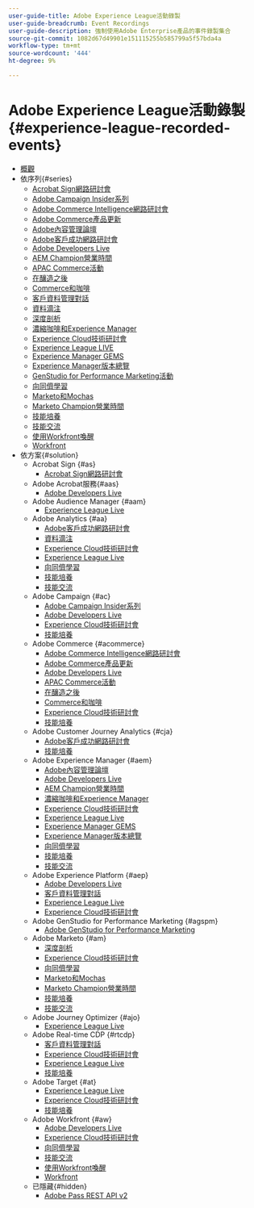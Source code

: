 ```yaml
---
user-guide-title: Adobe Experience League活動錄製
user-guide-breadcrumb: Event Recordings
user-guide-description: 強制使用Adobe Enterprise產品的事件錄製集合
source-git-commit: 1082d67d49901e151115255b585799a5f57bda4a
workflow-type: tm+mt
source-wordcount: '444'
ht-degree: 9%

---
```



# Adobe Experience League活動錄製 {#experience-league-recorded-events}

+ [概觀](overview.md)
+ 依序列{#series}
   + [Acrobat Sign網路研討會](https://experienceleague.adobe.com/docs/events/acrobat-sign-webinars/overview.html?lang=zh-Hant)
   + [Adobe Campaign Insider系列](https://experienceleague.adobe.com/docs/events/adobe-campaign-insider-recordings/overview.html?lang=zh-Hant)
   + [Adobe Commerce Intelligence網路研討會](https://experienceleague.adobe.com/docs/events/mbi-webinars-recordings/overview.html?lang=zh-Hant)
   + [Adobe Commerce產品更新](https://experienceleague.adobe.com/docs/events/adobe-commerce-product-update-recordings/overview.html?lang=zh-Hant)
   + [Adobe內容管理論壇](https://experienceleague.adobe.com/docs/events/adobe-content-management-forum-recordings/overview.html?lang=zh-Hant)
   + [Adobe客戶成功網路研討會](https://experienceleague.adobe.com/docs/events/adobe-customer-success-webinar-recordings/overview.html?lang=zh-Hant)
   + [Adobe Developers Live](https://experienceleague.adobe.com/docs/events/adobe-developers-live-recordings/overview.html?lang=zh-Hant)
   + [AEM Champion營業時間](https://experienceleague.adobe.com/docs/events/aem-champion-office-hours/overview.html?lang=zh-Hant)
   + [APAC Commerce活動](https://experienceleague.adobe.com/docs/events/apac-commerce-recordings/overview.html?lang=zh-Hant)
   + [在釀造之後](https://experienceleague.adobe.com/docs/events/behind-the-brew-recordings/overview.html?lang=zh-Hant)
   + [Commerce和咖啡](https://experienceleague.adobe.com/docs/events/commerce-and-coffee-recordings/overview.html?lang=zh-Hant)
   + [客戶資料管理對話](https://experienceleague.adobe.com/docs/events/customer-data-management-voices-recordings/overview.html?lang=zh-Hant)
   + [資料滴注](https://experienceleague.adobe.com/docs/events/data-drip-recordings/overview.html?lang=zh-Hant)
   + [深度剖析](https://experienceleague.adobe.com/docs/events/deep-dives-recordings/overview.html?lang=zh-Hant)
   + [濃縮咖啡和Experience Manager](https://experienceleague.adobe.com/docs/events/espressos-and-experience-manager-recordings/overview.html?lang=zh-Hant)
   + [Experience Cloud技術研討會](https://experienceleague.adobe.com/docs/events/tech-sessions/overview.html?lang=zh-Hant)
   + [Experience League LIVE](https://experienceleague.adobe.com/docs/events/experience-league-live-recordings/overview.html?lang=zh-Hant)
   + [Experience Manager GEMS](https://experienceleague.adobe.com/docs/events/experience-manager-gems-recordings/overview.html?lang=zh-Hant)
   + [Experience Manager版本總覽](https://experienceleague.adobe.com/docs/events/aemcs-release-update-recordings/overview.html?lang=zh-Hant)
   + [GenStudio for Performance Marketing活動](https://experienceleague.adobe.com/docs/events/genstudio-for-performance-marketing-events/overview.html?lang=zh-Hant)
   + [向同儕學習](https://experienceleague.adobe.com/docs/events/learn-from-your-peers-recordings/overview.html?lang=zh-Hant)
   + [Marketo和Mochas](https://experienceleague.adobe.com/docs/events/marketo-and-mochas-recordings/overview.html?lang=zh-Hant)
   + [Marketo Champion營業時間](https://experienceleague.adobe.com/docs/events/marketo-champion-office-hours/overview.html?lang=zh-Hant)
   + [技能培養](https://experienceleague.adobe.com/docs/events/skill-builder-recordings/overview.html?lang=zh-Hant)
   + [技能交流](https://experienceleague.adobe.com/docs/events/the-skill-exchange-recordings/overview.html?lang=zh-Hant)
   + [使用Workfront喚醒](https://experienceleague.adobe.com/docs/events/wake-up-with-workfront-recordings/overview.html?lang=zh-Hant)
   + [Workfront](https://experienceleague.adobe.com/docs/events/workfront-recordings/overview.html?lang=zh-Hant)
+ 依方案{#solution}
   + Acrobat Sign {#as}
      + [Acrobat Sign網路研討會](https://experienceleague.adobe.com/docs/events/acrobat-sign-webinars/overview.html?lang=zh-Hant)
   + Adobe Acrobat服務{#aas}
      + [Adobe Developers Live](https://experienceleague.adobe.com/docs/events/adobe-developers-live-recordings/overview.html?lang=zh-Hant)
   + Adobe Audience Manager {#aam}
      + [Experience League Live](https://experienceleague.adobe.com/docs/events/experience-league-live-recordings/overview.html?lang=zh-Hant)
   + Adobe Analytics {#aa}
      + [Adobe客戶成功網路研討會](https://experienceleague.adobe.com/docs/events/adobe-customer-success-webinar-recordings/overview.html?lang=zh-Hant)
      + [資料滴注](https://experienceleague.adobe.com/docs/events/data-drip-recordings/overview.html?lang=zh-Hant)
      + [Experience Cloud技術研討會](https://experienceleague.adobe.com/docs/events/tech-sessions/overview.html?lang=zh-Hant)
      + [Experience League Live](https://experienceleague.adobe.com/docs/events/experience-league-live-recordings/overview.html?lang=zh-Hant)
      + [向同儕學習](https://experienceleague.adobe.com/docs/events/learn-from-your-peers-recordings/overview.html?lang=zh-Hant)
      + [技能培養](https://experienceleague.adobe.com/docs/events/skill-builder-recordings/overview.html?lang=zh-Hant)
      + [技能交流](https://experienceleague.adobe.com/docs/events/the-skill-exchange-recordings/overview.html?lang=zh-Hant)
   + Adobe Campaign {#ac}
      + [Adobe Campaign Insider系列](https://experienceleague.adobe.com/docs/events/adobe-campaign-insider-recordings/overview.html?lang=zh-Hant)
      + [Adobe Developers Live](https://experienceleague.adobe.com/docs/events/adobe-developers-live-recordings/overview.html?lang=zh-Hant)
      + [Experience Cloud技術研討會](https://experienceleague.adobe.com/docs/events/tech-sessions/overview.html?lang=zh-Hant)
      + [技能培養](https://experienceleague.adobe.com/docs/events/skill-builder-recordings/overview.html?lang=zh-Hant)
   + Adobe Commerce {#acommerce}
      + [Adobe Commerce Intelligence網路研討會](https://experienceleague.adobe.com/docs/events/mbi-webinars-recordings/overview.html?lang=zh-Hant)
      + [Adobe Commerce產品更新](https://experienceleague.adobe.com/docs/events/adobe-commerce-product-update-recordings/overview.html?lang=zh-Hant)
      + [Adobe Developers Live](https://experienceleague.adobe.com/docs/events/adobe-developers-live-recordings/overview.html?lang=zh-Hant)
      + [APAC Commerce活動](https://experienceleague.adobe.com/docs/events/apac-commerce-recordings/overview.html?lang=zh-Hant)
      + [在釀造之後](https://experienceleague.adobe.com/docs/events/behind-the-brew-recordings/overview.html?lang=zh-Hant)
      + [Commerce和咖啡](https://experienceleague.adobe.com/docs/events/commerce-and-coffee-recordings/overview.html?lang=zh-Hant)
      + [Experience Cloud技術研討會](https://experienceleague.adobe.com/docs/events/tech-sessions/overview.html?lang=zh-Hant)
      + [技能培養](https://experienceleague.adobe.com/docs/events/skill-builder-recordings/overview.html?lang=zh-Hant)
   + Adobe Customer Journey Analytics {#cja}
      + [Adobe客戶成功網路研討會](https://experienceleague.adobe.com/docs/events/adobe-customer-success-webinar-recordings/overview.html?lang=zh-Hant)
      + [技能培養](https://experienceleague.adobe.com/docs/events/skill-builder-recordings/overview.html?lang=zh-Hant)
   + Adobe Experience Manager {#aem}
      + [Adobe內容管理論壇](https://experienceleague.adobe.com/docs/events/adobe-content-management-forum-recordings/overview.html?lang=zh-Hant)
      + [Adobe Developers Live](https://experienceleague.adobe.com/docs/events/adobe-developers-live-recordings/overview.html?lang=zh-Hant)
      + [AEM Champion營業時間](https://experienceleague.adobe.com/docs/events/aem-champion-office-hours/overview.html?lang=zh-Hant)
      + [濃縮咖啡和Experience Manager](https://experienceleague.adobe.com/docs/events/espressos-and-experience-manager-recordings/overview.html?lang=zh-Hant)
      + [Experience Cloud技術研討會](https://experienceleague.adobe.com/docs/events/tech-sessions/overview.html?lang=zh-Hant)
      + [Experience League Live](https://experienceleague.adobe.com/docs/events/experience-league-live-recordings/overview.html?lang=zh-Hant)
      + [Experience Manager GEMS](https://experienceleague.adobe.com/docs/events/experience-manager-gems-recordings/overview.html?lang=zh-Hant)
      + [Experience Manager版本總覽](https://experienceleague.adobe.com/docs/events/aemcs-release-update-recordings/overview.html?lang=zh-Hant)
      + [向同儕學習](https://experienceleague.adobe.com/docs/events/learn-from-your-peers-recordings/overview.html?lang=zh-Hant)
      + [技能培養](https://experienceleague.adobe.com/docs/events/skill-builder-recordings/overview.html?lang=zh-Hant)
      + [技能交流](https://experienceleague.adobe.com/docs/events/the-skill-exchange-recordings/overview.html?lang=zh-Hant)
   + Adobe Experience Platform {#aep}
      + [Adobe Developers Live](https://experienceleague.adobe.com/docs/events/adobe-developers-live-recordings/overview.html?lang=zh-Hant)
      + [客戶資料管理對話](https://experienceleague.adobe.com/docs/events/customer-data-management-voices-recordings/overview.html?lang=zh-Hant)
      + [Experience League Live](https://experienceleague.adobe.com/docs/events/experience-league-live-recordings/overview.html?lang=zh-Hant)
      + [Experience Cloud技術研討會](https://experienceleague.adobe.com/docs/events/tech-sessions/overview.html?lang=zh-Hant)
   + Adobe GenStudio for Performance Marketing {#agspm}
      + [Adobe GenStudio for Performance Marketing](https://experienceleague.adobe.com/docs/events/genstudio-for-performance-marketing-events/overview.html?lang=zh-Hant)
   + Adobe Marketo {#am}
      + [深度剖析](https://experienceleague.adobe.com/docs/events/deep-dives-recordings/overview.html?lang=zh-Hant)
      + [Experience Cloud技術研討會](https://experienceleague.adobe.com/docs/events/tech-sessions/overview.html?lang=zh-Hant)
      + [向同儕學習](https://experienceleague.adobe.com/docs/events/learn-from-your-peers-recordings/overview.html?lang=zh-Hant)
      + [Marketo和Mochas](https://experienceleague.adobe.com/docs/events/marketo-and-mochas-recordings/overview.html?lang=zh-Hant)
      + [Marketo Champion營業時間](https://experienceleague.adobe.com/docs/events/marketo-champion-office-hours/overview.html?lang=zh-Hant)
      + [技能培養](https://experienceleague.adobe.com/docs/events/skill-builder-recordings/overview.html?lang=zh-Hant)
      + [技能交流](https://experienceleague.adobe.com/docs/events/the-skill-exchange-recordings/overview.html?lang=zh-Hant)
   + Adobe Journey Optimizer {#ajo}
      + [Experience League Live](https://experienceleague.adobe.com/docs/events/experience-league-live-recordings/overview.html?lang=zh-Hant)
   + Adobe Real-time CDP {#rtcdp}
      + [客戶資料管理對話](https://experienceleague.adobe.com/docs/events/customer-data-management-voices-recordings/overview.html?lang=zh-Hant)
      + [Experience Cloud技術研討會](https://experienceleague.adobe.com/docs/events/tech-sessions/overview.html?lang=zh-Hant)
      + [Experience League Live](https://experienceleague.adobe.com/docs/events/experience-league-live-recordings/overview.html?lang=zh-Hant)
      + [技能培養](https://experienceleague.adobe.com/docs/events/skill-builder-recordings/overview.html?lang=zh-Hant)
   + Adobe Target {#at}
      + [Experience League Live](https://experienceleague.adobe.com/docs/events/experience-league-live-recordings/overview.html?lang=zh-Hant)
      + [Experience Cloud技術研討會](https://experienceleague.adobe.com/docs/events/tech-sessions/overview.html?lang=zh-Hant)
      + [技能培養](https://experienceleague.adobe.com/docs/events/skill-builder-recordings/overview.html?lang=zh-Hant)
   + Adobe Workfront {#aw}
      + [Adobe Developers Live](https://experienceleague.adobe.com/docs/events/adobe-developers-live-recordings/overview.html?lang=zh-Hant)
      + [Experience Cloud技術研討會](https://experienceleague.adobe.com/docs/events/tech-sessions/overview.html?lang=zh-Hant)
      + [向同儕學習](https://experienceleague.adobe.com/docs/events/learn-from-your-peers-recordings/overview.html?lang=zh-Hant)
      + [技能交流](https://experienceleague.adobe.com/docs/events/the-skill-exchange-recordings/overview.html?lang=zh-Hant)
      + [使用Workfront喚醒](https://experienceleague.adobe.com/docs/events/wake-up-with-workfront-recordings/overview.html?lang=zh-Hant)
      + [Workfront](https://experienceleague.adobe.com/docs/events/workfront-recordings/overview.html?lang=zh-Hant)
   + 已隱藏{#hidden}
      + [Adobe Pass REST API v2](../single-events/adobe-pass-rest-api-v2.md)